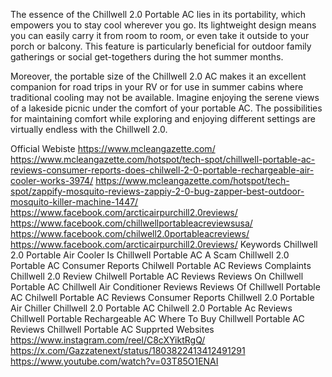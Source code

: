 The essence of the Chillwell 2.0 Portable AC lies in its portability, which empowers you to stay cool wherever you go. Its lightweight design means you can easily carry it from room to room, or even take it outside to your porch or balcony. This feature is particularly beneficial for outdoor family gatherings or social get-togethers during the hot summer months.

Moreover, the portable size of the Chillwell 2.0 AC makes it an excellent companion for road trips in your RV or for use in summer cabins where traditional cooling may not be available. Imagine enjoying the serene views of a lakeside picnic under the comfort of your portable AC. The possibilities for maintaining comfort while exploring and enjoying different settings are virtually endless with the Chillwell 2.0.


Official Webiste
https://www.mcleangazette.com/
https://www.mcleangazette.com/hotspot/tech-spot/chillwell-portable-ac-reviews-consumer-reports-does-chilwell-2-0-portable-rechargeable-air-cooler-works-3974/ 
https://www.mcleangazette.com/hotspot/tech-spot/zappify-mosquito-reviews-zappiy-2-0-bug-zapper-best-outdoor-mosquito-killer-machine-1447/ 
https://www.facebook.com/arcticairpurchill2.0reviews/
https://www.facebook.com/chillwellportableacreviewsusa/ 
https://www.facebook.com/chilwell2.0portableacreviews/ 
https://www.facebook.com/arcticairpurchill2.0reviews/ 
Keywords
Chillwell 2.0 Portable Air Cooler
Is Chillwell Portable AC A Scam
Chillwell 2.0 Portable AC Consumer Reports
Chilwell Portable AC Reviews Complaints
Chillwell 2.0 Review
Chilwell Portable AC Reviews
Reviews On Chillwell Portable AC
Chillwell Air Conditioner Reviews
Reviews Of Chillwell Portable AC
Chilwell Portable AC Reviews Consumer Reports
Chillwell 2.0 Portable Air Chiller
Chillwell 2.0 Portable AC
Chilwell 2.0 Portable Ac Reviews
Chillwell Portable Rechargeable AC
Where To Buy Chillwell Portable AC
Reviews Chillwell Portable AC
Supprted Websites
https://www.instagram.com/reel/C8cXYiktRgQ/ 
https://x.com/Gazzatenext/status/1803822413412491291 
https://www.youtube.com/watch?v=03T85O1ENAI 

